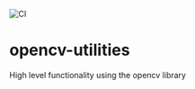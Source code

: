 ![CI](https://github.com/satinder147/opencv-utilities/workflows/Opencv-utilities/badge.svg)

# opencv-utilities
High level functionality using the opencv library

